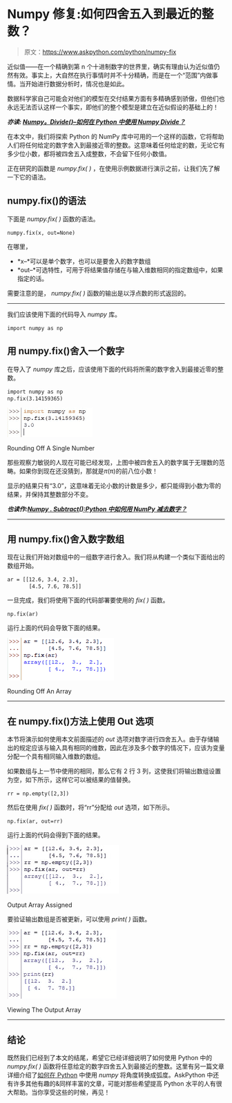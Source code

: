 # Numpy 修复:如何四舍五入到最近的整数？

> 原文：<https://www.askpython.com/python/numpy-fix>

近似值——在一个精确到第 n 个十进制数字的世界里，确实有理由认为近似值仍然有效。事实上，大自然在执行事情时并不十分精确，而是在一个“范围”内做事情。当开始进行数据分析时，情况也是如此。

数据科学家自己可能会对他们的模型在交付结果方面有多精确感到骄傲，但他们也永远无法否认这样一个事实，即他们的整个模型是建立在近似假设的基础上的！

***亦读: [Numpy。Divide()–如何在 Python 中使用 Numpy Divide？](https://www.askpython.com/python-modules/numpy/numpy-divide)***

在本文中，我们将探索 Python 的 NumPy 库中可用的一个这样的函数，它将帮助人们将任何给定的数字舍入到最接近零的整数。这意味着任何给定的数，无论它有多少位小数，都将被四舍五入成整数，不会留下任何小数值。

正在研究的函数是 *numpy.fix( )* ，在使用示例数据进行演示之前，让我们先了解一下它的语法。

## numpy.fix()的语法

下面是 *numpy.fix( )* 函数的语法。

```
numpy.fix(x, out=None)

```

在哪里，

*   *x–*可以是单个数字，也可以是要舍入的数字数组
*   *out–*可选特性，可用于将结果值存储在与输入维数相同的指定数组中，如果指定的话。

需要注意的是， *numpy.fix( )* 函数的输出是以浮点数的形式返回的。

* * *

我们应该使用下面的代码导入 *numpy* 库。

```
import numpy as np

```

## 用 numpy.fix()舍入一个数字

在导入了 *numpy* 库之后，应该使用下面的代码将所需的数字舍入到最接近零的整数。

```
import numpy as np
np.fix(3.14159365)

```

![Rounding Off A Single Number](img/4a72cbf62fc5083552027eb10d04b3bc.png)

Rounding Off A Single Number

那些观察力敏锐的人现在可能已经发现，上图中被四舍五入的数字属于无理数的范畴。如果你到现在还没猜到，那就是*π*(π)的前八位小数！

显示的结果只有“3.0”，这意味着无论小数的计数是多少，都只能得到小数为零的结果，并保持其整数部分不变。

***也读作:[Numpy . Subtract():Python 中如何用 NumPy 减去数字？](https://www.askpython.com/python-modules/numpy/numpy-subtract)***

* * *

## 用 numpy.fix()舍入数字数组

现在让我们开始对数组中的一组数字进行舍入。我们将从构建一个类似下面给出的数组开始。

```
ar = [[12.6, 3.4, 2.3],
       [4.5, 7.6, 78.5]]

```

一旦完成，我们将使用下面的代码部署要使用的 *fix( )* 函数。

```
np.fix(ar)

```

运行上面的代码会导致下面的结果。

![Rounding Off An Array](img/24c3a71442e88ab96d136bac95594b0f.png)

Rounding Off An Array

* * *

## 在 numpy.fix()方法上使用 Out 选项

本节将演示如何使用本文前面描述的 *out* 选项对数字进行四舍五入。由于存储输出的规定应该与输入具有相同的维数，因此在涉及多个数字的情况下，应该为变量分配一个具有相同输入维数的数组。

如果数组与上一节中使用的相同，那么它有 2 行 3 列，这使我们将输出数组设置为空，如下所示，这样它可以被结果的值替换。

```
rr = np.empty([2,3])

```

然后在使用 *fix( )* 函数时，将“rr”分配给 *out* 选项，如下所示。

```
np.fix(ar, out=rr)

```

运行上面的代码会得到下面的结果。

![Output Array Assigned](img/6faa31243aa907cc65f8e4088532d566.png)

Output Array Assigned

要验证输出数组是否被更新，可以使用 *print( )* 函数。

![Viewing The Output Array](img/c0be16b656a6f9f2ab9c532edfd9a010.png)

Viewing The Output Array

* * *

## **结论**

既然我们已经到了本文的结尾，希望它已经详细说明了如何使用 Python 中的 *numpy.fix( )* 函数将任意给定的数字四舍五入到最接近的整数。这里有另一篇文章详细介绍了[如何在 Python](https://www.askpython.com/python-modules/numpy/converting-degrees-to-radians-numpy) 中使用 *numpy* 将角度转换成弧度。AskPython 中还有许多其他有趣的&同样丰富的文章，可能对那些希望提高 Python 水平的人有很大帮助。当你享受这些的时候，再见！